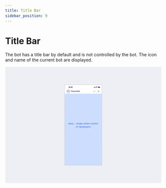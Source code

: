 ```yaml
---
title: Title Bar
sidebar_position: 9
---
```


# Title Bar

The bot has a title bar by default and is not controlled by the bot. The icon and name of the current bot are displayed.

![Title Bar](./title-bar.png)
